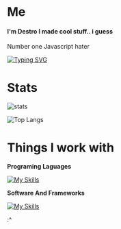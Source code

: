 # Me

#### I'm Destro I made cool stuff.. i guess

Number one Javascript hater 

[![Typing SVG](https://readme-typing-svg.herokuapp.com?font=Poppins&size=30&pause=1000&color=2C9A3A&width=435&lines=print(%22Hello+world%22);System.out.printnl(%22Hello+world%22);fmt%3A%3Aprint(%22Hola+Mundo+%5Cn%22);console.log(%22Hallo+Welt%22);Idk+what+to+put+here;TOUCH+SOME+GRASS)](https://git.io/typing-svg)


# Stats 

![stats](https://github-readme-stats.vercel.app/api?username=destroK503&show_icons=true&theme=radical)

![Top Langs](https://github-readme-stats.vercel.app/api/top-langs/?username=DestroK503&layout=compact&show_icons=true&title_color=fff&icon_color=79ff97&text_color=9f9f9f&bg_color=151515)


# Things I work with

**Programing Laguages**

[![My Skills](https://skillicons.dev/icons?i=lua,cpp,zig,java,python,javascript,&perline=3)](https://skillicons.dev)


**Software And Frameworks**

[![My Skills](https://skillicons.dev/icons?i=linux,neovim,cmake,maven,astro,tailwindcss,&perline=3)](https://skillicons.dev)


:^